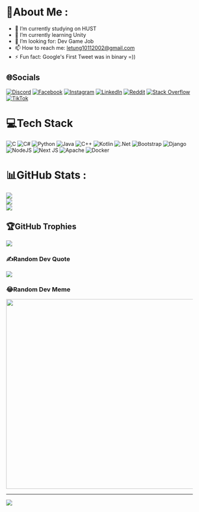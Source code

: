 # 💫About Me :
- 🔭 I’m currently studying on HUST
- 🌱 I’m currently learning Unity
- 🤔 I’m looking for: Dev Game Job
- 📫 How to reach me: letung10112002@gmail.com
- ⚡ Fun fact: Google's First Tweet was in binary =))

## 🌐Socials
[![Discord](https://img.shields.io/badge/Discord-%237289DA.svg?logo=discord&logoColor=white)](htttps://discord.gg/tung_08) [![Facebook](https://img.shields.io/badge/Facebook-%231877F2.svg?logo=Facebook&logoColor=white)](https://www.facebook.com/tuntun1011/) [![Instagram](https://img.shields.io/badge/Instagram-%23E4405F.svg?logo=Instagram&logoColor=white)](https://www.instagram.com/thahtug10.11/) [![LinkedIn](https://img.shields.io/badge/LinkedIn-%230077B5.svg?logo=linkedin&logoColor=white)]((https://www.linkedin.com/in/t%C3%B9ng-l%C3%AA-986a202b6/)) [![Reddit](https://img.shields.io/badge/Reddit-%23FF4500.svg?logo=Reddit&logoColor=white)](https://reddit.com/user/u/Useful-Bus5505) [![Stack Overflow](https://img.shields.io/badge/-Stackoverflow-FE7A16?logo=stack-overflow&logoColor=white)](https://stackoverflow.com/users/23558781) [![TikTok](https://img.shields.io/badge/TikTok-%23000000.svg?logo=TikTok&logoColor=white)](https://tiktok.com/@tuntun10_11) 

# 💻Tech Stack
![C](https://img.shields.io/badge/c-%2300599C.svg?style=plastic&logo=c&logoColor=white) ![C#](https://img.shields.io/badge/c%23-%23239120.svg?style=plastic&logo=c-sharp&logoColor=white) ![Python](https://img.shields.io/badge/python-3670A0?style=plastic&logo=python&logoColor=ffdd54) ![Java](https://img.shields.io/badge/java-%23ED8B00.svg?style=plastic&logo=java&logoColor=white) ![C++](https://img.shields.io/badge/c++-%2300599C.svg?style=plastic&logo=c%2B%2B&logoColor=white) ![Kotlin](https://img.shields.io/badge/kotlin-%230095D5.svg?style=plastic&logo=kotlin&logoColor=white) ![.Net](https://img.shields.io/badge/.NET-5C2D91?style=plastic&logo=.net&logoColor=white) ![Bootstrap](https://img.shields.io/badge/bootstrap-%23563D7C.svg?style=plastic&logo=bootstrap&logoColor=white) ![Django](https://img.shields.io/badge/django-%23092E20.svg?style=plastic&logo=django&logoColor=white) ![NodeJS](https://img.shields.io/badge/node.js-6DA55F?style=plastic&logo=node.js&logoColor=white) ![Next JS](https://img.shields.io/badge/Next-black?style=plastic&logo=next.js&logoColor=white) ![Apache](https://img.shields.io/badge/apache-%23D42029.svg?style=plastic&logo=apache&logoColor=white) ![Docker](https://img.shields.io/badge/docker-%230db7ed.svg?style=plastic&logo=docker&logoColor=white)
# 📊GitHub Stats :
![](https://github-readme-stats.vercel.app/api?username=Tung20205043&theme=radical&hide_border=false&include_all_commits=false&count_private=false)<br/>
![](https://github-readme-streak-stats.herokuapp.com/?user=Tung20205043&theme=radical&hide_border=false)<br/>
![](https://github-readme-stats.vercel.app/api/top-langs/?username=Tung20205043&theme=radical&hide_border=false&include_all_commits=false&count_private=false&layout=compact)

## 🏆GitHub Trophies
![](https://github-trophies.vercel.app/?username=Tung20205043&theme=radical&no-frame=false&no-bg=false&margin-w=4)

### ✍️Random Dev Quote
![](https://quotes-github-readme.vercel.app/api?type=horizontal&theme=radical)

### 😂Random Dev Meme
<img src="https://random-memer.herokuapp.com/" width="512px"/>

---
[![](https://visitcount.itsvg.in/api?id=Tung20205043&icon=0&color=0)](https://visitcount.itsvg.in)
